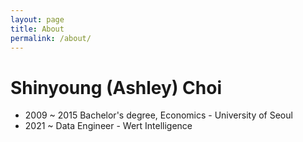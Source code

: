 ```yaml
---
layout: page
title: About
permalink: /about/
---
```


# Shinyoung (Ashley) Choi

- 2009 ~ 2015 Bachelor's degree, Economics - University of Seoul
- 2021 ~ Data Engineer - Wert Intelligence


